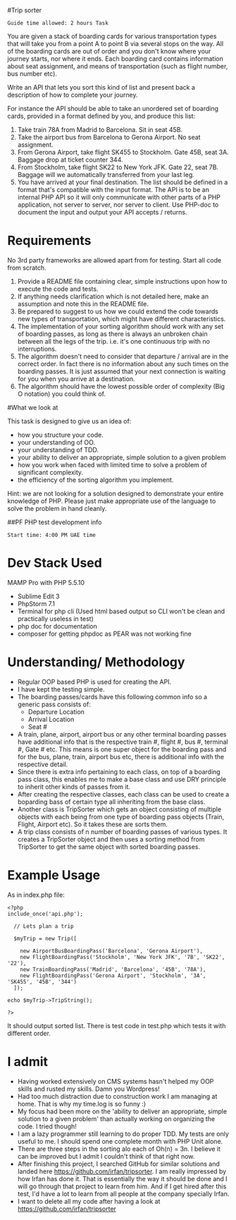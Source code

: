 #Trip sorter

	Guide time allowed: 2 hours Task

You are given a stack of boarding cards for various transportation types that will take you from a point A to point B via several stops on the way. All of the boarding cards are out of order and you don't know where your journey starts, nor where it ends. Each boarding card contains information about seat assignment, and means of transportation (such as flight number, bus number etc).

Write an API that lets you sort this kind of list and present back a description of how to complete your journey.

For instance the API should be able to take an unordered set of boarding cards, provided in a format defined by you, and produce this list:

1. Take train 78A from Madrid to Barcelona. Sit in seat 45B.
2. Take the airport bus from Barcelona to Gerona Airport. No seat assignment.
3. From Gerona Airport, take flight SK455 to Stockholm. Gate 45B, seat 3A. Baggage drop at ticket counter 344.
4. From Stockholm, take flight SK22 to New York JFK. Gate 22, seat 7B. Baggage will we automatically transferred from your last leg.
5. You have arrived at your final destination.
The list should be defined in a format that's compatible with the input format. The API is to be an internal PHP API so it will only communicate with other parts of a PHP application, not server to server, nor server to client. Use PHP-doc to document the input and output your API accepts / returns.

# Requirements

No 3rd party frameworks are allowed apart from for testing. Start all code from scratch.

1. Provide a README file containing clear, simple instructions upon how to execute the code and tests.
2. If anything needs clarification which is not detailed here, make an assumption and note this in the README file.
3. Be prepared to suggest to us how we could extend the code towards new types of transportation, which might have different characteristics.
4. The implementation of your sorting algorithm should work with any set of boarding passes, as long as there is always an unbroken chain between all the legs of the trip. i.e. it's one continuous trip with no interruptions.
5. The algorithm doesn't need to consider that departure / arrival are in the correct order. In fact there is no information about any such times on the boarding passes. It is just assumed that your next connection is waiting for you when you arrive at a destination.
6. The algorithm should have the lowest possible order of complexity (Big O notation) you could think of.

#What we look at

This task is designed to give us an idea of:

- how you structure your code.
- your understanding of OO.
- your understanding of TDD.
- your ability to deliver an appropriate, simple solution to a given problem
- how you work when faced with limited time to solve a problem of significant
complexity.
- the efficiency of the sorting algorithm you implement.

Hint: we are not looking for a solution designed to demonstrate your entire knowledge of PHP. Please just make appropriate use of the language to solve the problem in hand cleanly.


##PF PHP test development info

	Start time: 4:00 PM UAE time

# Dev Stack Used

MAMP Pro with PHP 5.5.10
- Sublime Edit 3
- PhpStorm 7.1
- Terminal for php cli (Used html based output so CLI won't be clean and practically useless in test)
- php doc for documentation
- composer for getting phpdoc as PEAR was not working fine


# Understanding/ Methodology

- Regular OOP based PHP is used for creating the API. 
- I have kept the testing simple. 
- The boarding passes/cards have this following common info so a generic pass consists of:
	- Departure Location
	- Arrival Location
	- Seat #
- A train, plane, airport, airport bus or any other terminal boarding passes have additional info that is the respective train #, flight #, bus #, terminal #, Gate # etc. This means is one super object for the boarding pass and for the bus, plane, train, airport bus etc, there is additional info with the respective detail.
- Since there is extra info pertaining to each class, on top of a boarding pass class, this enables me to make a base class and use DRY principle to inherit other kinds of passes from it.
- After creating the respective classes, each class can be used to create a boparding bass of certain type all inheriting from the base class.
- Another class is TripSorter which gets an object consisting of multiple objects with each being from one type of boarding pass objects (Train, Flight, Airport etc). So it takes these are sorts them.
- A trip class consists of n number of boarding passes of various types. It creates a TripSorter object and then uses a sorting method from TripSorter to get the same object with sorted boarding passes.


# Example Usage

As in index.php file:

	<?php
	include_once('api.php');

	  // Lets plan a trip

	  $myTrip = new Trip([
	   
	    new AirportBusBoardingPass('Barcelona', 'Gerona Airport'),    
	    new FlightBoardingPass('Stockholm', 'New York JFK', '7B', 'SK22', '22'),
	    new TrainBoardingPass('Madrid', 'Barcelona', '45B', '78A'),
	    new FlightBoardingPass('Gerona Airport', 'Stockholm', '3A', 'SK455', '45B', '344')
	  ]);

	echo $myTrip->TripString();

	?>

It should output sorted list. There is test code in test.php which tests it with different order. 	

# I admit

- Having worked extensively on CMS systems hasn't helped my OOP skills and rusted my skills. Damn you Wordpress!
- Had too much distraction due to construction work I am managing at home. That is why my time.log is so funny :)
- My focus had been more on the 'ability to deliver an appropriate, simple solution to a given problem' than actually working on organizing the code. I tried though!
- I am a lazy programmer still learning to do proper TDD. My tests are only useful to me. I should spend one complete month with PHP Unit alone.
- There are three steps in the sorting alo each of Oh(n) = 3n. I believe it can be improved but I admit I couldn't think of that right now.
- After finishing this project, I searched GitHub for similar solutions and landed here https://github.com/irfan/tripsorter. I am really impressed by how Irfan has done it. That is essentially the way it should be done and I will go through that project to learn from him. And if I get hired after this test, I'd have a lot to learn from all people at the company specially Irfan.
- I want to delete all my code after having a look at https://github.com/irfan/tripsorter
